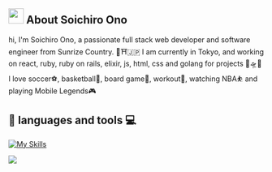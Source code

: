 ## <img src="https://user-images.githubusercontent.com/49465310/124341427-3e168380-dbf7-11eb-960b-77cbd22b499c.gif" width="30" height="30"> About Soichiro Ono

hi, I'm Soichiro Ono, a passionate full stack web developer and software engineer from Sunrize Country. 🌅⛩🇯🇵 
I am currently in Tokyo, and working on react, ruby, ruby on rails, elixir, js, html, css and golang for projects 🚁🛸🚀
I love soccer⚽, basketball🏀, board game🎲, workout💪, watching NBA⛹ and playing Mobile Legends🎮

## 🌱 languages and tools 💻

[![My Skills](https://skillicons.dev/icons?i=react,js,html,css,elixir,figma,github,mysql,postman,ruby,go,vim,vscode,xd,pr,ps,au,bash,zsh,discord,docker,flask,git,gcp,gradle,idea,jquery,jest,linux,lua,md,md,materialui,netlify,py,rails,stackoverflow,svg,tailwind,webpack&perline=8)](https://skillicons.dev)


<picture>
  <source
    srcset="https://github-readme-stats.vercel.app/api?username=sowiriro&show_icons=true&bg_color=#232B41"
    media="(prefers-color-scheme: dark)"
  />
  <source
    srcset="https://github-readme-stats.vercel.app/api?username=sowiriro&show_icons=true"
    media="(prefers-color-scheme: light), (prefers-color-scheme: no-preference)"
  />
  <img src="https://github-readme-stats.vercel.app/api?username=sowiriro&show_icons=true" />
</picture>


<!--
**Sowiriro/Sowiriro** is a ✨ _special_ ✨ repository because its `README.md` (this file) appears on your GitHub profile.

Here are some ideas to get you started:

- 🔭 I’m currently working on ...
- 🌱 I’m currently learning ...
- 👯 I’m looking to collaborate on ...
- 🤔 I’m looking for help with ...
- 💬 Ask me about ...
- 📫 How to reach me: ...
- 😄 Pronouns: ...
- ⚡ Fun fact: ...
-->
